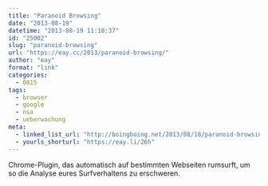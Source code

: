 ```yaml
---
title: "Paranoid Browsing"
date: "2013-08-19"
datetime: "2013-08-19 11:18:37"
id: "25002"
slug: "paranoid-browsing"
url: "https://eay.cc/2013/paranoid-browsing/"
author: "eay"
format: "link"
categories:
  - 0815
tags:
  - browser
  - google
  - nsa
  - ueberwachung
meta:
  - linked_list_url: "http://boingboing.net/2013/08/18/paranoid-browsing-anti-profil.html"
  - yourls_shorturl: "https://eay.li/26h"
---
```


Chrome-Plugin, das automatisch auf bestimmten Webseiten rumsurft, um so die Analyse eures Surfverhaltens zu erschweren.
